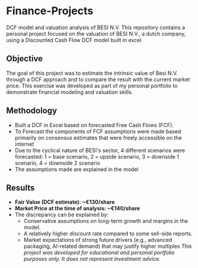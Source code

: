 # Finance-Projects
DCF model and valuation analysis of BESI N.V.
This repository contains a personal project focused on the valuation of BESI N.V., a dutch company, using a Discounted Cash Flow DCF model built in excel

## Objective
The goal of this project  was to estimate the intrinsic value of Besi N.V. through a DCF approach and to compare the result with the current market price. This exercise was developed as part of my personal portfolio to demonstrate financial modeling and valuation skills.

## Methodology
- Built a DCF in Excel based on forecasted Free Cash Flows (FCF).
- To Forecast the components of FCF assumptions were made based primarily on consensus estimates that were freely accessible on the internet
- Due to the cyclical nature of BESI's sector, 4 different scenarios were forecasted: 1 = base scenario, 2 = upside scenario, 3 = downside 1 scenario, 4 = downside 2 scenario
- The assumptions made are explained in the model

## Results
- **Fair Value (DCF estimate): ~€130/share**  
- **Market Price at the time of analysis: ~€140/share**  
- The discrepancy can be explained by:  
  - Conservative assumptions on long-term growth and margins in the model.  
  - A relatively higher discount rate compared to some sell-side reports.  
  - Market expectations of strong future drivers (e.g., advanced packaging, AI-related demand) that may justify higher multiples
*This project was developed for educational and personal portfolio purposes only. It does not represent investment advice.*  
